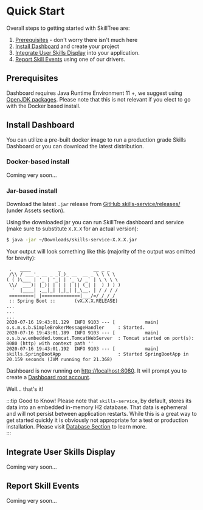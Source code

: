 # Quick Start


Overall steps to getting started with SkillTree are:
1. [Prerequisites](/dashboard/install-guide/quickStart.html#prerequisites) - don't worry there isn't much here
1. [Install Dashboard](/dashboard/install-guide/quickStart.html#install-dashboard) and create your project
1. [Integrate User Skills Display](/dashboard/install-guide/quickStart.html#integrate-user-skills-display) into your application.
1. [Report Skill Events](/dashboard/install-guide/quickStart.html#integrate-user-skills-display) using one of our drivers. 

## Prerequisites

Dashboard requires Java Runtime Environment 11 +, we suggest using [OpenJDK packages](https://openjdk.java.net/install/index.html). Please note that this is not relevant if you elect to go with the Docker based install.

## Install Dashboard

You can utilize a pre-built docker image to run a production grade Skills Dashboard or you can download the latest distribution. 

### Docker-based install

Coming very soon...

### Jar-based install

Download the latest ``.jar`` release from [GitHub skills-service/releases/](https://github.com/NationalSecurityAgency/skills-service/releases/) (under Assets section).

Using the downloaded jar you can run SkillTree dashboard and service (make sure to substitute ``X.X.X`` for an actual version):

```bash
$ java -jar ~/Downloads/skills-service-X.X.X.jar
```

Your output will look something like this (majority of the output was omitted for brevity): 
```
 .   ____          _            __ _ _
 /\\ / ___'_ __ _ _(_)_ __  __ _ \ \ \ \
( ( )\___ | '_ | '_| | '_ \/ _` | \ \ \ \
 \\/  ___)| |_)| | | | | || (_| |  ) ) ) )
  '  |____| .__|_| |_|_| |_\__, | / / / /
 =========|_|==============|___/=/_/_/_/
 :: Spring Boot ::       (vX.X.X.RELEASE)
...
...
...
2020-07-16 19:43:01.129  INFO 9103 --- [           main] o.s.m.s.b.SimpleBrokerMessageHandler     : Started.
2020-07-16 19:43:01.189  INFO 9103 --- [           main] o.s.b.w.embedded.tomcat.TomcatWebServer  : Tomcat started on port(s): 8080 (http) with context path ''
2020-07-16 19:43:01.192  INFO 9103 --- [           main] skills.SpringBootApp                     : Started SpringBootApp in 20.159 seconds (JVM running for 21.368)
```

Dashboard is now running on [http://localhost:8080](http://localhost:8080). It will prompt you to create a [Dashboard root account](/dashboard/user-guide/users.html#root).  

Well... that's it! 

:::tip Good to Know!
Please note that ``skills-service``, by default, stores its data into an embedded in-memory H2 database. 
That data is ephemeral and will not persist between application restarts. While this is a great way to get started quickly 
it is obviously not appropriate for a test or production installation. 
Please visit [Database Section](/dashboard/install-guide/database.html) to learn more.  
:::

## Integrate User Skills Display

Coming very soon...

## Report Skill Events

Coming very soon...
